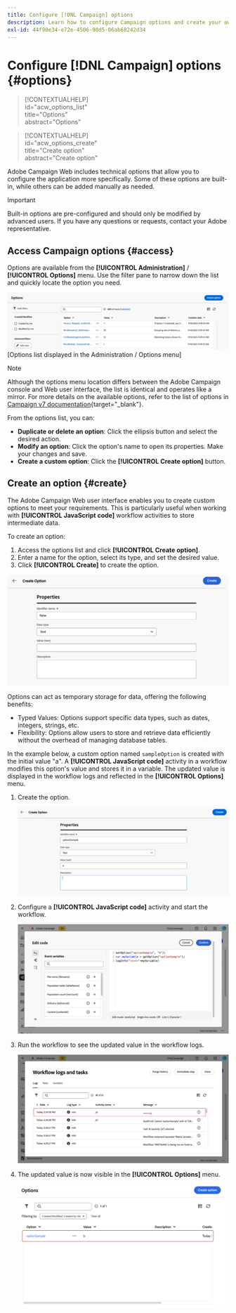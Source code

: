 ```yaml
---
title: Configure [!DNL Campaign] options
description: Learn how to configure Campaign options and create your own custom options.
exl-id: 44f90e34-e72e-4506-90d5-06ab68242d34
---
```

# Configure [!DNL Campaign] options {#options}

>[!CONTEXTUALHELP]  
>id="acw_options_list"  
>title="Options"  
>abstract="Options"  

>[!CONTEXTUALHELP]  
>id="acw_options_create"  
>title="Create option"  
>abstract="Create option"  

Adobe Campaign Web includes technical options that allow you to configure the application more specifically. Some of these options are built-in, while others can be added manually as needed.

>[!IMPORTANT]  
>Built-in options are pre-configured and should only be modified by advanced users. If you have any questions or requests, contact your Adobe representative.

## Access Campaign options {#access}

Options are available from the **[!UICONTROL Administration]** / **[!UICONTROL Options]** menu. Use the filter pane to narrow down the list and quickly locate the option you need.

![](assets/options-list.png)  
[Options list displayed in the Administration / Options menu]

>[!NOTE]  
>Although the options menu location differs between the Adobe Campaign console and Web user interface, the list is identical and operates like a mirror. For more details on the available options, refer to the list of options in [Campaign v7 documentation](https://experienceleague.adobe.com/en/docs/campaign-classic/using/installing-campaign-classic/appendices/configuring-campaign-options){target="_blank"}.

From the options list, you can:

* **Duplicate or delete an option**: Click the ellipsis button and select the desired action.  
* **Modify an option**: Click the option's name to open its properties. Make your changes and save.  
* **Create a custom option**: Click the **[!UICONTROL Create option]** button.  

## Create an option {#create}

The Adobe Campaign Web user interface enables you to create custom options to meet your requirements. This is particularly useful when working with **[!UICONTROL JavaScript code]** workflow activities to store intermediate data.

To create an option:

1. Access the options list and click **[!UICONTROL Create option]**.  
1. Enter a name for the option, select its type, and set the desired value.  
1. Click **[!UICONTROL Create]** to create the option.  

![Create option interface showing fields for name, type, and value](assets/options-create.png)  

Options can act as temporary storage for data, offering the following benefits:

* Typed Values: Options support specific data types, such as dates, integers, strings, etc.
* Flexibility: Options allow users to store and retrieve data efficiently without the overhead of managing database tables.  

In the example below, a custom option named `sampleOption` is created with the initial value "a". A **[!UICONTROL JavaScript code]** activity in a workflow modifies this option's value and stores it in a variable. The updated value is displayed in the workflow logs and reflected in the **[!UICONTROL Options]** menu.

1. Create the option.  

    ![Custom option creation interface showing the name `sampleOption` and initial value "a"](assets/options-sample-create.png)  

1. Configure a **[!UICONTROL JavaScript code]** activity and start the workflow.  

    ![JavaScript code activity configuration interface](assets/options-sample-javascript.png)

1. Run the workflow to see the updated value in the workflow logs.  

    ![Workflow logs showing the updated value of the custom option](assets/options-sample-logs.png)

1. The updated value is now visible in the **[!UICONTROL Options]** menu.  

    ![Options menu displaying the updated value of the custom option](assets/options-sample-updated.png)